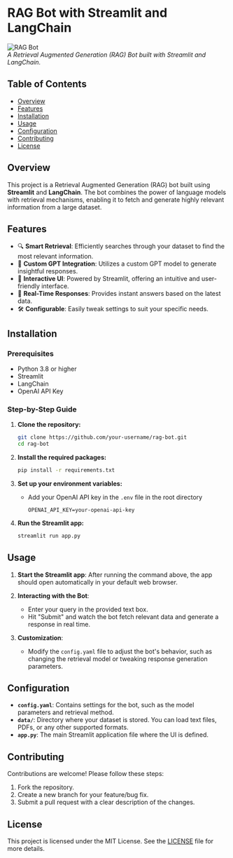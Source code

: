 # **RAG Bot with Streamlit and LangChain**

![RAG Bot](https://your-image-link.com/banner.png)  
*A Retrieval Augmented Generation (RAG) Bot built with Streamlit and LangChain.*

## **Table of Contents**
- [Overview](#overview)
- [Features](#features)
- [Installation](#installation)
- [Usage](#usage)
- [Configuration](#configuration)
- [Contributing](#contributing)
- [License](#license)

## **Overview**
This project is a Retrieval Augmented Generation (RAG) bot built using **Streamlit** and **LangChain**. The bot combines the power of language models with retrieval mechanisms, enabling it to fetch and generate highly relevant information from a large dataset.

## **Features**
- 🔍 **Smart Retrieval**: Efficiently searches through your dataset to find the most relevant information.
- 🤖 **Custom GPT Integration**: Utilizes a custom GPT model to generate insightful responses.
- 🎨 **Interactive UI**: Powered by Streamlit, offering an intuitive and user-friendly interface.
- 🚀 **Real-Time Responses**: Provides instant answers based on the latest data.
- 🛠 **Configurable**: Easily tweak settings to suit your specific needs.

## **Installation**

### **Prerequisites**
- Python 3.8 or higher
- Streamlit
- LangChain
- OpenAI API Key

### **Step-by-Step Guide**
1. **Clone the repository:**
    ```bash
    git clone https://github.com/your-username/rag-bot.git
    cd rag-bot
    ```

2. **Install the required packages:**
    ```bash
    pip install -r requirements.txt
    ```

3. **Set up your environment variables:**
   - Add your OpenAI API key in the `.env` file in the root directory
     ```
     OPENAI_API_KEY=your-openai-api-key
     ```

4. **Run the Streamlit app:**
    ```bash
    streamlit run app.py
    ```

## **Usage**
1. **Start the Streamlit app**: After running the command above, the app should open automatically in your default web browser.

2. **Interacting with the Bot**: 
   - Enter your query in the provided text box.
   - Hit "Submit" and watch the bot fetch relevant data and generate a response in real time.

3. **Customization**:
   - Modify the `config.yaml` file to adjust the bot's behavior, such as changing the retrieval model or tweaking response generation parameters.

## **Configuration**
- **`config.yaml`**: Contains settings for the bot, such as the model parameters and retrieval method.
- **`data/`**: Directory where your dataset is stored. You can load text files, PDFs, or any other supported formats.
- **`app.py`**: The main Streamlit application file where the UI is defined.

## **Contributing**
Contributions are welcome! Please follow these steps:
1. Fork the repository.
2. Create a new branch for your feature/bug fix.
3. Submit a pull request with a clear description of the changes.

## **License**
This project is licensed under the MIT License. See the [LICENSE](LICENSE) file for more details.
